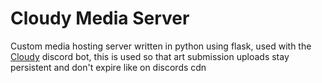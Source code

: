 # Cloudy Media Server
Custom media hosting server written in python using flask, used with the [Cloudy](https://github.com/Atomic2ds/Cloudy) discord bot, this is used so that art submission uploads stay persistent and don't expire like on discords cdn
